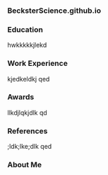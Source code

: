 ### BecksterScience.github.io

### Education
hwkkkkkjlekd
### Work Experience
kjedkeldkj  qed
### Awards
llkdjlqkjdlk  qd
### References
;ldk;lke;dlk  qed
### About Me
